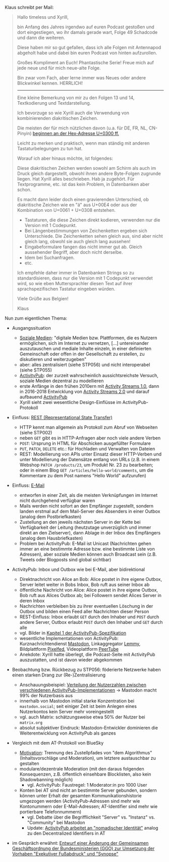 Klaus schreibt per Mail:

> Hallo timeless und Xyrill,
>
> bin Anfang des Jahres irgendwo auf euren Podcast gestoßen und dort eingestiegen, wo ihr damals gerade wart, Folge 49 Schadcode und dann die weiteren.
>
> Diese haben mir so gut gefallen, dass ich alle Folgen mit Antennapod abgeholt habe und dabei bin euren Podcast von hinten aufzurollen.
>
> Großes Kompliment an Euch! Phantastische Serie! Freue mich auf jede neue und für mich neue-alte Folge.
>
> Bin zwar vom Fach, aber lerne immer was Neues oder andere Blickwinkel kennen. HERRLICH!
>
> ------------------------------------------------------------------------
>
> Eine kleine Bemerkung von mir zu den Folgen 13 und 14, Textkodierung und Textdarstellung.
>
> Ich bevorzuge so wie Xyrill auch die Verwendung von kombinierenden diakritischen Zeichen.
>
> Die meisten der für mich nützlichen davon (u.a. für DE, FR, NL, CN-Pinyin) [beginnen an der Hex-Adresse U+0300 ff.](https://en.wikipedia.org/w/index.php?title=Combining_character&oldid=1226621587)
>
> Leicht zu merken und praktisch, wenn man ständig mit anderen Tastaturbelegungen zu tun hat.
>
> Worauf ich aber hinaus möchte, ist folgendes:
>
> Diese diakritischen Zeichen werden sowohl am Schirm als auch im Druck gleich dargestellt, obwohl ihnen andere Byte-Folgen zugrunde liegen. Hat Xyrill alles beschrieben. Hab ja zugehört. Für Textprogramme, etc. ist das kein Problem, in Datenbanken aber schon.
>
> Es macht dann leider doch einen gravierenden Unterschied, ob diakritische Zeichen wie en "ä" aus U+00E4 oder aus der Kombination von U+0061 + U+0308 entstehen.
>
> * Tastaturen, die diese Zeichen direkt kodieren, verwenden nur die Version mit 1 Codepunkt.
> * Bei Längenbestimmungen von Zeichenketten ergeben sich Unterschiede. Die Zeichenketten sehen gleich aus, sind aber nicht gleich lang, obwohl sie auch gleich lang aussehen!
> * Eingabeformulare fangen das nicht immer gut ab. Gleich aussehender Begriff, aber doch nicht derselbe.
> * Idem bei Suchanfragen.
> * etc.
>
> Ich empfehle daher immer in Datenbanken Strings so zu standardisieren, dass nur die Version mit 1 Codepunkt verwendet wird, so wie eben Muttersprachler diesen Text auf ihrer sprachspezifischen Tastatur eingeben würden.
>
> Viele Grüße aus Belgien!
>
> Klaus

Nun zum eigentlichen Thema:

- Ausgangssituation
    - [Soziale Medien](https://de.wikipedia.org/w/index.php?title=Soziale_Medien&oldid=242703413): "digitale Medien bzw. Plattformen, die es Nutzern ermöglichen, sich im Internet zu vernetzen, \[...] untereinander auszutauschen und mediale Inhalte einzeln, in einer definierten Gemeinschaft oder offen in der Gesellschaft zu erstellen, zu diskutieren und weiterzugeben"
    - aber: alles zentralisiert (siehe STP056) und nicht interoperabel (siehe STP055)
    - [ActivityPub](https://de.wikipedia.org/w/index.php?title=ActivityPub&oldid=240310299): der zurzeit wahrscheinlich aussichtsreichste Versuch, soziale Medien dezentral zu modellieren
    - erste Anfänge in den frühen 2010ern mit [Activity Streams 1.0](https://activitystrea.ms/specs/atom/1.0/), dann in 2016-2018 Entwicklung von [Activity Streams 2.0](https://www.w3.org/TR/activitystreams-core/) und darauf aufbauend [ActivityPub](https://www.w3.org/TR/activitypub/)
    - Xyrill sieht zwei wesentliche Design-Einflüsse im ActivityPub-Protokoll

- Einfluss: [REST (Representational State Transfer)](https://de.wikipedia.org/w/index.php?title=Representational_State_Transfer&oldid=241086067)
    - HTTP kennt man allgemein als Protokoll zum Abruf von Webseiten (siehe STP002)
    - neben `GET` gibt es in HTTP-Anfragen aber noch viele andere Verben
    - `POST`: Ursprung in HTML für Abschicken ausgefüllter Formulare
    - `PUT`, `PATCH`, `DELETE` etc.: für Hochladen und Verwalten von Dateien
    - REST: Modellierung von APIs unter Einsatz dieser HTTP-Verben und unter Modellierung der Datensätze entlang von URLs (z.B. in einem Webshop `PATCH /products/23`, um Produkt Nr. 23 zu bearbeiten; oder in einem Blog `GET /articles/hello-world/comments`, um die Kommentare zu dem Post namens "Hello World" aufzurufen)

- Einfluss: [E-Mail](https://de.wikipedia.org/w/index.php?title=E-Mail&oldid=243190279)
    - entworfen in einer Zeit, als die meisten Verknüpfungen im Internet nicht durchgehend verfügbar waren
    - Mails werden nicht sofort an den Empfänger zugestellt, sondern landen erstmal auf dem Mail-Server des Absenders in einer Outbox (analog dem Postbriefkasten)
    - Zustellung an den jeweils nächsten Server in der Kette bei Verfügbarkeit der Leitung (heutzutage unverzüglich und immer direkt an den Zielserver), dann Ablage in der Inbox des Empfängers (analog dem Hausbriefkasten)
    - Problem bei ActivityPub: E-Mail ist Unicast (Nachrichten gehen immer an eine bestimmte Adresse bzw. eine bestimmte Liste von Adressen), aber soziale Medien können auch Broadcast sein (z.B. Tweets oder Blogposts sind global sichtbar)

- ActivityPub: Inbox und Outbox wie bei E-Mail, aber bidirektional
    - Direktnachricht von Alice an Bob: Alice postet in ihre eigene Outbox, Server leitet weiter in Bobs Inbox, Bob ruft aus seiner Inbox ab
    - öffentliche Nachricht von Alice: Alice postet in ihre eigene Outbox, Bob ruft aus Alices Outbox ab; bei Followern sendet Alices Server in deren Inbox
    - Nachrichten verbleiben bis zu ihrer eventuellen Löschung in der Outbox und bilden einen Feed aller Nachrichten dieser Person
    - REST-Einfluss: Inbox erlaubt `GET` durch den Inhaber und `POST` durch andere Server, Outbox erlaubt `POST` durch den Inhaber und `GET` durch alle
    - vgl. Bilder in [Kapitel 1 der ActivityPub-Spezifikation](https://www.w3.org/TR/activitypub/)
    - wesentliche Implementationen von ActivityPub: Kurznachrichtendienst [Mastodon](https://joinmastodon.org/), Linkaggregator [Lemmy](https://join-lemmy.org/), Bildplattform [Pixelfed](https://pixelfed.org/), Videoplattform [PeerTube](https://joinpeertube.org/)
    - Anekdote: Xyrill hatte überlegt, die Podcast-Seite mit ActivityPub auszustatten, und ist davon wieder abgekommen

- Beobachtung bzw. Rückbezug zu STP056: föderierte Netzwerke haben einen starken Drang zur (Re-)Zentralisierung
    - Anschauungsbeispiel: [Verteilung der Nutzerzahlen zwischen verschiedenen ActivityPub-Implementationen](https://en.wikipedia.org/w/index.php?title=ActivityPub&oldid=1212815451#Software_using_ActivityPub) -> Mastodon macht 99% der Nutzerbasis aus
    - innerhalb von Mastodon initial starke Konzentration bei `mastodon.social`; seit einiger Zeit ist beim Anlegen eines Nutzerkontos kein Server mehr voreingestellt
    - vgl. auch Matrix: schätzungsweise etwa 50% der Nutzer bei `matrix.org`
    - absolut subjektiver Eindruck: Mastodon-Entwickler dominieren die Weiterentwicklung von ActivityPub als ganzes

- Vergleich mit dem AT-Protokoll von BlueSky
    - [Motivation](https://web.archive.org/web/20200111021337/twitter.com/jack/status/1204766078468911106): Trennung des Zustellpfades von "dem Algorithmus" (Inhaltsvorschläge und Moderation), um letztere austauschbar zu gestalten
    - modulare/dezentrale Moderation (mit den daraus folgenden Konsequenzen, z.B. öffentlich einsehbare Blocklisten, also kein Shadowbanning möglich)
        - vgl. ActivityPub: Faustregel: 1 Moderator:in pro 1000 User
    - Konten bei AT sind nicht an bestimmte Server gebunden, sondern können unter Erhalt der gesamten Kommunikationshistorie umgezogen werden (ActivityPub-Adressen sind mehr wie Kontonummern oder E-Mail-Adressen; AT-Identifier sind mehr wie portierbare Telefonnummern)
        - vgl. Debatte über die Begrifflichkeit "Server" vs. "Instanz" vs. "Community" bei Mastodon
        - Update: [ActivityPub arbeitet an "nomadischer Identität"](https://wedistribute.org/2024/03/activitypub-nomadic-identity/) analog zu den Decentralized Identifiers in AT

- im Gespräch erwähnt: [Entwurf einer Änderung der Gemeinsamen Geschäftsordnung der Bundesministerien (GGO) zur Umsetzung der Vorhaben "Exekutiver Fußabdruck" und "Synopse"](https://www.bmi.bund.de/SharedDocs/downloads/DE/veroeffentlichungen/2024/ggo-fussabdruck-synopsenpflicht.pdf?__blob=publicationFile&v=1)

